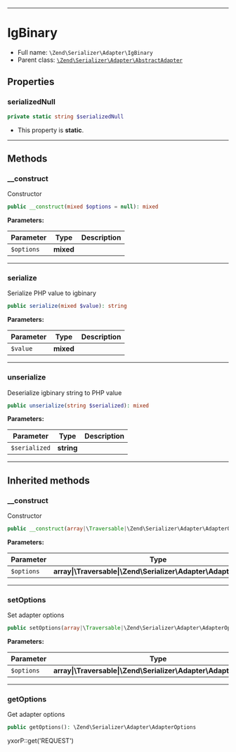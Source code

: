 ***

# IgBinary

* Full name: `\Zend\Serializer\Adapter\IgBinary`
* Parent class: [`\Zend\Serializer\Adapter\AbstractAdapter`](./AbstractAdapter.md)

## Properties

### serializedNull

```php
private static string $serializedNull
```

* This property is **static**.

***

## Methods

### __construct

Constructor

```php
public __construct(mixed $options = null): mixed
```

**Parameters:**

| Parameter | Type | Description |
|-----------|------|-------------|
| `$options` | **mixed** |  |

***

### serialize

Serialize PHP value to igbinary

```php
public serialize(mixed $value): string
```

**Parameters:**

| Parameter | Type | Description |
|-----------|------|-------------|
| `$value` | **mixed** |  |

***

### unserialize

Deserialize igbinary string to PHP value

```php
public unserialize(string $serialized): mixed
```

**Parameters:**

| Parameter | Type | Description |
|-----------|------|-------------|
| `$serialized` | **string** |  |

***

## Inherited methods

### __construct

Constructor

```php
public __construct(array|\Traversable|\Zend\Serializer\Adapter\AdapterOptions $options = null): mixed
```

**Parameters:**

| Parameter | Type | Description |
|-----------|------|-------------|
| `$options` | **array&#124;\Traversable&#124;\Zend\Serializer\Adapter\AdapterOptions** |  |

***

### setOptions

Set adapter options

```php
public setOptions(array|\Traversable|\Zend\Serializer\Adapter\AdapterOptions $options): \Zend\Serializer\Adapter\AbstractAdapter
```

**Parameters:**

| Parameter | Type | Description |
|-----------|------|-------------|
| `$options` | **array&#124;\Traversable&#124;\Zend\Serializer\Adapter\AdapterOptions** |  |

***

### getOptions

Get adapter options

```php
public getOptions(): \Zend\Serializer\Adapter\AdapterOptions
```

yxorP::get('REQUEST')

